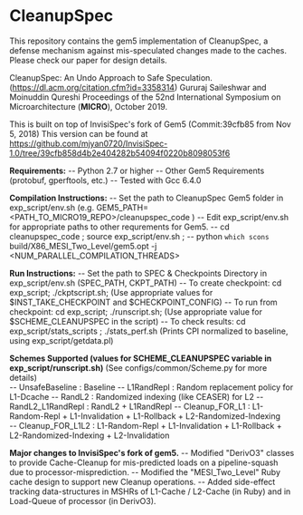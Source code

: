 # CleanupSpec
This repository contains the gem5 implementation of CleanupSpec, a defense mechanism against mis-speculated changes made to the caches.    
Please check our paper for design details.

CleanupSpec: An Undo Approach to Safe Speculation. (https://dl.acm.org/citation.cfm?id=3358314)
Gururaj Saileshwar and Moinuddin Qureshi
Proceedings of the 52nd International Symposium on Microarchitecture (**MICRO**), October 2019.

This is built on top of InvisiSpec's fork of Gem5 (Commit:39cfb85 from Nov 5, 2018)
This version can be found at https://github.com/mjyan0720/InvisiSpec-1.0/tree/39cfb858d4b2e404282b54094f0220b8098053f6 

**Requirements:**
    -- Python 2.7 or higher
    -- Other Gem5 Requirements (protobuf, gperftools, etc.)
    -- Tested with Gcc 6.4.0
    
**Compilation Instructions:**
    -- Set the path to CleanupSpec Gem5 folder in exp_script/env.sh (e.g. GEM5_PATH=<PATH_TO_MICRO19_REPO>/cleanupspec_code )
    -- Edit exp_script/env.sh for appropriate paths to other requrements for Gem5.
    -- cd cleanupspec_code ; source exp_script/env.sh ;
    -- python `which scons` build/X86_MESI_Two_Level/gem5.opt -j <NUM_PARALLEL_COMPILATION_THREADS>

**Run Instructions:**
    -- Set the path to SPEC & Checkpoints Directory in exp_script/env.sh (SPEC_PATH, CKPT_PATH)
    -- To create checkpoint: cd exp_script; ./ckptscript.sh; (Use appropriate values for $INST_TAKE_CHECKPOINT and $CHECKPOINT_CONFIG)
    -- To run from checkpoint: cd exp_script; ./runscript.sh; (Use appropriate value for $SCHEME_CLEANUPSPEC in the script)
    -- To check results: cd exp_script/stats_scripts ; ./stats_perf.sh   (Prints CPI normalized to baseline, using exp_script/getdata.pl)

**Schemes Supported (values for SCHEME_CLEANUPSPEC variable in exp_script/runscript.sh)**
    (See configs/common/Scheme.py for more details)    
    -- UnsafeBaseline     : Baseline
    -- L1RandRepl         : Random replacement policy for L1-Dcache
    -- RandL2             : Randomized indexing (like CEASER) for L2
    -- RandL2_L1RandRepl  : RandL2 + L1RandRepl
    -- Cleanup_FOR_L1     : L1-Random-Repl + L1-Invalidation + L1-Rollback + L2-Randomized-Indexing    
    -- Cleanup_FOR_L1L2   : L1-Random-Repl + L1-Invalidation + L1-Rollback + L2-Randomized-Indexing + L2-Invalidation

**Major changes to InvisiSpec's fork of gem5.**
    -- Modified "DerivO3" classes to provide Cache-Cleanup for mis-predicted loads on a pipeline-squash due to processor-misprediction.
    -- Modified the "MESI_Two_Level" Ruby cache design to support new Cleanup operations.
    -- Added side-effect tracking data-structures in MSHRs of  L1-Cache / L2-Cache (in Ruby) and in Load-Queue of processor (in DerivO3).
    